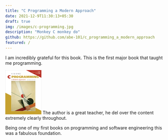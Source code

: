 ```yaml
---
title: "C Programming a Modern Approach"
date: 2021-12-9T11:30:13+05:30
draft: true
img: /images/c-programming.jpg
description: "Monkey C monkey do"
github: https://github.com/abe-101/c_programming_a_modern_approach
featured: /
---
```



I am incredibly grateful for this book. This is the first major book that taught me programming.

![Book Cover](/images/c-programming.jpg)
The author is a great teacher, he del over the content extremely clearly throughout.

Being one of my first books on programming and software engineering this was a fabulous foundation.
